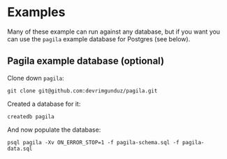 # Examples

Many of these example can run against any database, but if you want you can use
the `pagila` example database for Postgres (see below).

## Pagila example database (optional)

Clone down `pagila`:

```
git clone git@github.com:devrimgunduz/pagila.git
```

Created a database for it:

```
createdb pagila
```

And now populate the database:

```
psql pagila -Xv ON_ERROR_STOP=1 -f pagila-schema.sql -f pagila-data.sql
```
